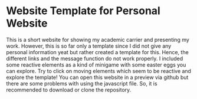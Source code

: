 # Website Template for Personal Website

This is a short website for showing my academic carrier and presenting my work. However, this is so far only a template since I did not give any personal information yeat but rather created a template for this. Hence, the different links and the message function do not work properly. I included some reactive elements as a kind of minigame with some easter eggs you can explore. Try to click on moving elements which seem to be reactive and explore the template! You can open this website in a preview via github but there are some problems with using the javascript file. So, it is recommended to download or clone the repository.
